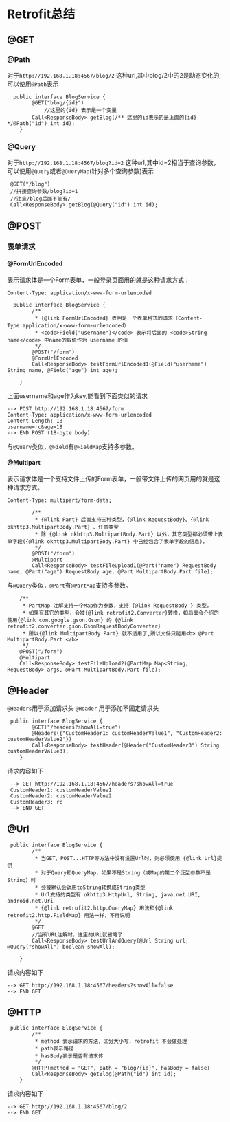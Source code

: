 # Retrofit总结

## @GET


### @Path
对于`http://192.168.1.18:4567/blog/2` 这种url,其中blog/2中的2是动态变化的,可以使用`@Path`表示

	  public interface BlogService {
	        @GET("blog/{id}")
	            //这里的{id} 表示是一个变量
	        Call<ResponseBody> getBlog(/** 这里的id表示的是上面的{id} */@Path("id") int id);
	    }

### @Query
对于`http://192.168.1.18:4567/blog?id=2` 这种url,其中id=2相当于查询参数，可以使用`@Query`或者`@QueryMap`(针对多个查询参数)表示

	 @GET("/blog")
	 //拼接查询参数/blog?id=1
	 //注意/blog后面不能有/
	 Call<ResponseBody> getBlog(@Query("id") int id);

## @POST

### 表单请求

#### @FormUrlEncoded
表示请求体是一个Form表单，一般登录页面用的就是这种请求方式：

`Content-Type: application/x-www-form-urlencoded`

	  public interface BlogService {
	        /**
	         * {@link FormUrlEncoded} 表明是一个表单格式的请求（Content-Type:application/x-www-form-urlencoded）
	         * <code>Field("username")</code> 表示将后面的 <code>String name</code> 中name的取值作为 username 的值
	         */
	        @POST("/form")
	        @FormUrlEncoded
	        Call<ResponseBody> testFormUrlEncoded1(@Field("username") String name, @Field("age") int age);
	
	    }

上面username和age作为key,能看到下面类似的请求

	--> POST http://192.168.1.18:4567/form
	Content-Type: application/x-www-form-urlencoded
	Content-Length: 18
	username=rc&age=18
	--> END POST (18-byte body)

与`@Query`类似，`@Field`有`@FieldMap`支持多参数。


#### @Multipart
表示请求体是一个支持文件上传的Form表单，一般带文件上传的网页用的就是这种请求方式。

`Content-Type: multipart/form-data;`

	 		/**
	         * {@link Part} 后面支持三种类型，{@link RequestBody}、{@link okhttp3.MultipartBody.Part} 、任意类型
	         * 除 {@link okhttp3.MultipartBody.Part} 以外，其它类型都必须带上表单字段({@link okhttp3.MultipartBody.Part} 中已经包含了表单字段的信息)，
	         */
	        @POST("/form")
	        @Multipart
	        Call<ResponseBody> testFileUpload1(@Part("name") RequestBody name, @Part("age") RequestBody age, @Part MultipartBody.Part file);

与`@Query`类似，`@Part`有`@PartMap`支持多参数。

        /**
         * PartMap 注解支持一个Map作为参数，支持 {@link RequestBody } 类型，
         * 如果有其它的类型，会被{@link retrofit2.Converter}转换，如后面会介绍的 使用{@link com.google.gson.Gson} 的 {@link retrofit2.converter.gson.GsonRequestBodyConverter}
         * 所以{@link MultipartBody.Part} 就不适用了,所以文件只能用<b> @Part MultipartBody.Part </b>
         */
        @POST("/form")
        @Multipart
        Call<ResponseBody> testFileUpload2(@PartMap Map<String, RequestBody> args, @Part MultipartBody.Part file);

## @Header
`@Headers`用于添加请求头
`@Header` 用于添加不固定请求头


	 public interface BlogService {
	        @GET("/headers?showAll=true")
	        @Headers({"CustomHeader1: customHeaderValue1", "CustomHeader2: customHeaderValue2"})
	        Call<ResponseBody> testHeader(@Header("CustomHeader3") String customHeaderValue3);
	    }

请求内容如下

	 --> GET http://192.168.1.18:4567/headers?showAll=true
	 CustomHeader1: customHeaderValue1
	 CustomHeader2: customHeaderValue2
	 CustomHeader3: rc
	 --> END GET

## @Url

	 public interface BlogService {
	        /**
	         * 当GET、POST...HTTP等方法中没有设置Url时，则必须使用 {@link Url}提供
	         * 对于Query和QueryMap，如果不是String（或Map的第二个泛型参数不是String）时
	         * 会被默认会调用toString转换成String类型
	         * Url支持的类型有 okhttp3.HttpUrl, String, java.net.URI, android.net.Uri
	         * {@link retrofit2.http.QueryMap} 用法和{@link retrofit2.http.FieldMap} 用法一样，不再说明
	         */
	        @GET
	        //当有URL注解时，这里的URL就省略了
	        Call<ResponseBody> testUrlAndQuery(@Url String url, @Query("showAll") boolean showAll);
	
	    }

请求内容如下

	--> GET http://192.168.1.18:4567/headers?showAll=false
	--> END GET

## @HTTP

	 public interface BlogService {
	        /**
	         * method 表示请求的方法，区分大小写，retrofit 不会做处理
	         * path表示路径
	         * hasBody表示是否有请求体
	         */
	        @HTTP(method = "GET", path = "blog/{id}", hasBody = false)
	        Call<ResponseBody> getBlog(@Path("id") int id);
	    }



请求内容如下

	--> GET http://192.168.1.18:4567/blog/2
	--> END GET
